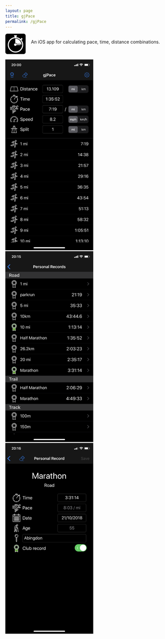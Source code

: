 ```yaml
---
layout: page
title: gjPace
permalink: /gjPace
---
```


<span style="float: left; line-height: 0px;">
<img width="64" height="64" src="/images/gjPace-icon.png">
</span>
<span style="float: left; padding: 17px 0px 0px 17px;">
An iOS app for calculating pace, time, distance combinations.
</span>
<br style="clear: both;"><br/>

<img width="277" height="600" src="/images/gjPace-1.png">
<img width="277" height="600" src="/images/gjPace-2.png">
<img width="277" height="600" src="/images/gjPace-3.png">
